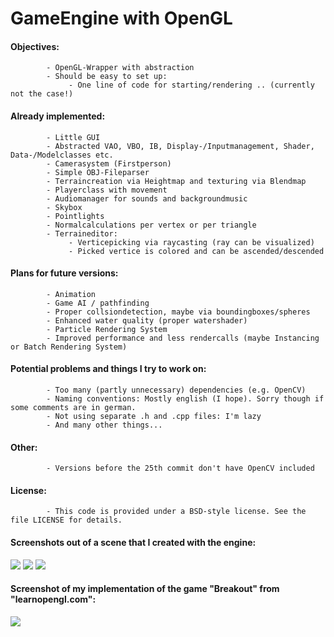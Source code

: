 # GameEngine with OpenGL

#### Objectives:
            - OpenGL-Wrapper with abstraction
            - Should be easy to set up: 
                 - One line of code for starting/rendering .. (currently not the case!)
            
#### Already implemented:
            - Little GUI
            - Abstracted VAO, VBO, IB, Display-/Inputmanagement, Shader, Data-/Modelclasses etc.
            - Camerasystem (Firstperson)
            - Simple OBJ-Fileparser
            - Terraincreation via Heightmap and texturing via Blendmap
            - Playerclass with movement
            - Audiomanager for sounds and backgroundmusic
            - Skybox
            - Pointlights
            - Normalcalculations per vertex or per triangle
            - Terraineditor:
                 - Verticepicking via raycasting (ray can be visualized)
                 - Picked vertice is colored and can be ascended/descended
                 
#### Plans for future versions:
            - Animation
            - Game AI / pathfinding
            - Proper collsiondetection, maybe via boundingboxes/spheres
            - Enhanced water quality (proper watershader)
            - Particle Rendering System
            - Improved performance and less rendercalls (maybe Instancing or Batch Rendering System)            
            
 #### Potential problems and things I try to work on:
            - Too many (partly unnecessary) dependencies (e.g. OpenCV)
            - Naming conventions: Mostly english (I hope). Sorry though if some comments are in german.
            - Not using separate .h and .cpp files: I'm lazy  
            - And many other things...
            
#### Other:
            - Versions before the 25th commit don't have OpenCV included 
            
#### License:
            - This code is provided under a BSD-style license. See the file LICENSE for details.

#### Screenshots out of a scene that I created with the engine:

 <img src="https://user-images.githubusercontent.com/59279641/77147299-375d0f00-6a8d-11ea-9db8-0d94d04d178b.PNG"/>
 <img src="https://user-images.githubusercontent.com/59279641/77147427-7ee39b00-6a8d-11ea-86cd-6ba2ad74efff.PNG"/>
 <img src="https://user-images.githubusercontent.com/59279641/77147461-94f15b80-6a8d-11ea-82b8-0a67f637a7c7.PNG"/>  
 
 #### Screenshot of my implementation of the game "Breakout" from "learnopengl.com":
 <img src="https://user-images.githubusercontent.com/59279641/91633530-3d1a3180-e9e9-11ea-889c-74dba8e7e700.PNG"/>
